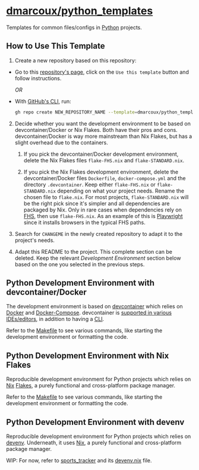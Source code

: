 # <a href="https://github.com/dmarcoux/python_templates">dmarcoux/python_templates</a>

Templates for common files/configs in [Python](https://www.python.org/)
projects.

## How to Use This Template

1. Create a new repository based on this repository:

- Go to this [repository's page](https://github.com/dmarcoux/python_templates),
  click on the `Use this template` button and follow instructions.

  *OR*

- With [GitHub's CLI](https://github.com/cli/cli), run:

  ```bash
  gh repo create NEW_REPOSITORY_NAME --template=dmarcoux/python_templates --clone --private/--public
  ```

2. Decide whether you want the development environment to be based on
   devcontainer/Docker or Nix Flakes. Both have their pros and cons.
   devcontainer/Docker is way more mainstream than Nix Flakes, but has a slight
   overhead due to the containers.

   1. If you pick the devcontainer/Docker development environment, delete the Nix
      Flakes files `flake-FHS.nix` and `flake-STANDARD.nix`.

   2. If you pick the Nix Flakes development environment, delete the
      devcontainer/Docker files `Dockerfile`, `docker-compose.yml` and the
      directory `.devcontainer`. Keep either `flake-FHS.nix` or
      `flake-STANDARD.nix` depending on what your project needs. Rename the chosen
      file to `flake.nix`. For most projects, `flake-STANDARD.nix` will be the
      right pick since it's simpler and all dependencies are packaged by Nix. Only
      in rare cases when dependencies rely on
      [FHS](https://en.wikipedia.org/wiki/Filesystem_Hierarchy_Standard), then use
      `flake-FHS.nix`. As an example of this is
      [Playwright](https://playwright.dev/) since it installs browsers in the
      typical FHS paths.

3. Search for `CHANGEME` in the newly created repository to adapt it to the
   project's needs.

4. Adapt this README to the project. This complete section can be deleted. Keep
   the relevant _Development Environment_ section below based on the one you
   selected in the previous steps.

## Python Development Environment with devcontainer/Docker

The development environment is based on [devcontainer](https://containers.dev/)
which relies on [Docker](https://www.docker.com/) and
[Docker-Compose](https://docs.docker.com/compose/). devcontainer is [supported
in various IDEs/editors](https://containers.dev/supporting), in addition to
having a [CLI](https://github.com/devcontainers/cli).

Refer to the [Makefile](./Makefile) to see various commands, like starting the
development environment or formatting the code.

## Python Development Environment with Nix Flakes

Reproducible development environment for Python projects which relies on
[Nix](https://github.com/NixOS/nix) [Flakes](https://nixos.wiki/wiki/Flakes),
a purely functional and cross-platform package manager.

Refer to the [Makefile](./Makefile) to see various commands, like starting the
development environment or formatting the code.

## Python Development Environment with devenv

Reproducible development environment for Python projects which relies on
[devenv](https://devenv.sh/). Underneath, it uses
[Nix](https://github.com/NixOS/nix), a purely functional and cross-platform
package manager.

WIP: For now, refer to
[sports_tracker](https://github.com/dmarcoux/sports_tracker) and its
[devenv.nix](https://github.com/dmarcoux/sports_tracker/blob/main/devenv.nix)
file.
